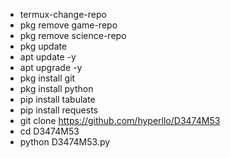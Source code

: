 - termux-change-repo
- pkg remove game-repo
- pkg remove science-repo
- pkg update
- apt update -y
- apt upgrade -y
- pkg install git
- pkg install python
- pip install tabulate
- pip install requests
- git clone https://github.com/hyperllo/D3474M53
- cd D3474M53
- python D3474M53.py

